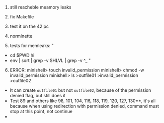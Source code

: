 1. still reacheble meamory leaks
2. fix Makefile
3. test it on the 42 pc
4. norminette


5. tests for memleaks:
"
- cd $PWD hi
- env | sort | grep -v SHLVL | grep -v ^_
"

6. ERROR:
minishell> touch invalid_permission
minishell> chmod -w invalid_permission
minishell> ls >outfile01 >invalid_permission >outfile02
- It can create `outfile01` but not `outfile02`, because of the permission denied flag, but still does it
- Test 89 and others like 98, 101, 104, 116, 118, 119, 120, 127, 130**, it's all because when using redirection with permission denied, command must stop at this point, not continue
- 